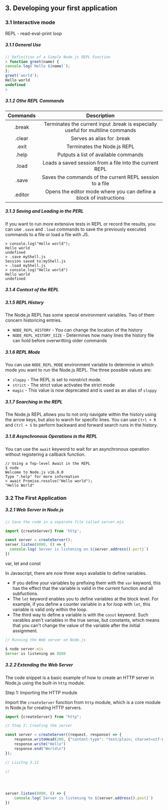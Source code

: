 <h2>3. Developing your first application</h2>

<h3>3.1 Interactive mode</h3>

REPL - read-eval-print loop

<h5>3.1.1 General Use</h5>

```js
// Definition of a Simple Node.js REPL Function
> function greet(name) {
console.log(`Hello ${name}`);
};
greet('world');
Hello world
undefined
>
```

<h5>3.1.2 Othe REPL Commands</h5>

| Commands   |      Description      |
|:----------:|:-------------:|
| .break |  Terminates the current input .break is especially useful for multiline commands |
|.clear|Serves as alias for .break|
|.exit|Terminates the Node.js REPL|
|.help|Putputs a list of available commands|
|.load <file>|Loads a saved session from a file into the current REPL|
|.save|Saves the commands of the current REPL session to a file|
|.editor|Opens the editor mode where you can define a block of instructions|

<h5>3.1.3 Saving and Loading in the PERL</h5>

If you want to run more extensive tests in REPL or record the results, you can use `.save` and `.load` commands to save the previously executed commands to a file or load a file with JS.

```repl
> console.log("Hello world");
Hello world
undefined
> .save myShell.js
Session saved to:myShell.js
> .load myShell.js
> console.log("Hello world")
Hello world
undefined
```

<h5>3.1.4 Context of the REPL</h5>

<h5>3.1.5 REPL History</h5>

The Node.js REPL has some special environment variables. Two of them concern historicing entries.
- `NODE_REPL_HISTORY` - You can change the location of the history
- `NODE_REPL_HISTORY_SIZE` - Determines how many lines the history file can hold before overwritting older commands

<h5>3.1.6 REPL Mode</h5>

You can use `NODE_REPL_MODE` environment variable to determine in which mode you want to run the Node.js REPL.
The three possible values are:
- `sloppy` - The REPL is set to nonstrict mode.
- `strict` - The strict value activates the strict mode
- `magic` - This value is now deprecated and is used as an alias of `sloppy`

<h5>3.1.7 Searching in the REPL</h5>

The Node.js REPL allows you to not only navigate within the history using the arrow keys, but also to warch for specific lines.
You can use `Ctrl + R` and `Ctrl + S` to perform backward and forward search runs in the history.

<h5>3.1.8 Asynchronous Operations in the REPL</h5>

You can use the `await` keyword to wait for an asynchronous operation without registering a callback function.

```repl
// Using a Top-level Await in the REPL
$ node
Welcome to Node.js v16.8.0
Type ".help" for more information
> await Promise.resolve("Hello world");
"Hello World"
```

<h3>3.2 The First Application</h3>

<h5>3.2.1 Web Server in Node.js</h5>

```js
// Save the code in a separate file called server.mjs

import {createServer} from 'http';

const server = createServer();
server.listen(8080, () => {
  console.log(`Server is listening on ${server.address().port}`)
})

```

var, let and const

In Javascript, there are now three ways available to define variables.
- If you define your variables by prefixing them with the `var` keyword, this has the effect that the variable is valid in the current function and all subfuctions.
- The `let` keyword enables you to define variables at the block level. For example, if you define a counter variable in a for loop with `let`, this variable is valid only within the loop.
- The third way to define a variable is with the `const` keyword. Such varables aren't variables in the true sense, but constants, which means that you can't change the valuw of the variable after the initial assignment.

```js
// Running the Web server on Node.js

$ node server.mjs
Server is listening on 8800
```
<h5>3.2.2 Extending the Web Server</h5>

The code snippet is a basic example of how to create an HTTP server in Node.js using the built-in `http` module.

Step 1: Importing the HTTP module

Import the `createServer` function from `http` module, which is a core module in Node.js for creating HTTP servers.

```js
import {createServer} from "http";
```

```js
// Step 2: Creating the server

const server = createServer((request, response) => {
    response.writeHead(200, {"content-type": "text/plain; charset=utf-8"});
    response.write("Hello")
    response.end("World\n")
});

```

```js
// Lisitng 3.11

//




server.listen(8080, () => {
    console.log(`Server is listening to ${server.address().post}`)
})
```
